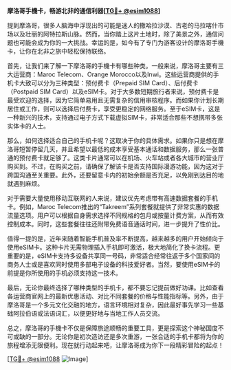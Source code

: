 **摩洛哥手機卡，畅游北非的通信利器[[TG💪+ @esim1088](https://t.me/s/esim1088)]**

提到摩洛哥，很多人脑海中浮现出的可能是迷人的撒哈拉沙漠、古老的马拉喀什市场以及壮丽的阿特拉斯山脉。然而，当你踏上这片土地时，除了美景之外，通信问题也可能会成为你的一大挑战。幸运的是，如今有了专门为游客设计的摩洛哥手機卡，让你在北非之旅中轻松保持联络。

首先，让我们来了解一下摩洛哥的手機卡有哪些种类。一般来说，摩洛哥主要有三大运营商：Maroc Telecom、Orange Morocco以及Inwi。这些运营商提供的手机卡大致可以分为三种类型：预付费卡（Prepaid SIM Card）、后付费卡（Postpaid SIM Card）以及eSIM卡。对于大多数短期旅行者来说，预付费卡是最受欢迎的选择，因为它简单易用且无需复杂的信用审核程序。而如果你计划长期居住或工作，则可以选择后付费卡，享受更稳定的网络服务。至于eSIM卡，这是一种新兴的技术，支持通过电子方式下载虚拟SIM卡，非常适合那些不想携带多张实体卡的人士。

那么，如何选择适合自己的手机卡呢？这取决于你的具体需求。如果你只是想在摩洛哥短暂停留几天，并且希望以最低的成本享受基本通话和数据服务，那么一张普通的预付费卡就足够了。这类卡片通常可以在机场、火车站或者各大城市的营业厅购买到。不过，在购买之前，请确保了解该卡是否支持国际漫游功能，因为这对于跨国沟通至关重要。此外，还要留意卡内的初始余额是否充足，以免刚到达目的地就遇到麻烦。

对于需要大量使用移动互联网的人来说，建议优先考虑带有高速数据套餐的手机卡。例如，Maroc Telecom推出的“Takreem”系列套餐就提供了非常实惠的数据流量选项。用户可以根据自身需求选择不同规格的包月或按量计费方案，从而有效控制成本。同时，这些套餐往往还附带免费语音通话时间，进一步提升了性价比。

值得一提的是，近年来随着智能手机普及率不断提高，越来越多的用户开始倾向于使用eSIM卡。这种卡片无需物理插入手机即可激活，极大地简化了换卡流程。更重要的是，eSIM卡支持多设备共享同一号码，非常适合经常往返于多个国家间的商务人士或是喜欢同时使用多部电子设备的科技爱好者。当然，要使用eSIM卡的前提是你所使用的手机必须支持这一技术。

最后，无论你最终选择了哪种类型的手机卡，都不要忘记提前做好功课。比如查看各运营商官网上的最新优惠活动、对比不同套餐的价格与性能指标等。另外，由于摩洛哥是一个多元文化交融的地方，语言环境相对复杂，因此最好事先学习一些基础阿拉伯语或法语词汇，以便更好地与当地工作人员交流。

总之，摩洛哥的手機卡不仅是保障旅途顺畅的重要工具，更是探索这个神秘国度不可或缺的一部分。无论你是初次造访还是多次重游，一张合适的手机卡都将为你的旅程增添无限便利。现在就行动起来吧，让摩洛哥成为你下一段精彩冒险的起点！

[[TG💪+ @esim1088](https://t.me/s/esim1088) ![Image](https://i.postimg.cc/4NQfJmqS/Snipaste-2025-05-13-00-14-12.png)]